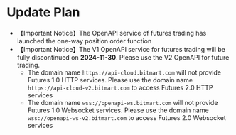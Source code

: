 # Update Plan

*   【Important Notice】The OpenAPI service of futures trading has launched the one-way position order function
*   【Important Notice】The V1 OpenAPI service for futures trading will be fully discontinued on **2024-11-30**. Please use the V2 OpenAPI for future trading.
    *   The domain name `https://api-cloud.bitmart.com` will not provide Futures 1.0 HTTP services. Please use the domain name `https://api-cloud-v2.bitmart.com` to access Futures 2.0 HTTP services
    *   The domain name `wss://openapi-ws.bitmart.com` will not provide Futures 1.0 Websocket services. Please use the domain name `wss://openapi-ws-v2.bitmart.com` to access Futures 2.0 Websocket services
